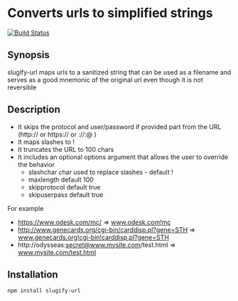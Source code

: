 Converts urls to simplified strings
==
[![Build Status](https://travis-ci.org/ogt/slugify-url.png)](https://travis-ci.org/ogt/slugify-url)

## Synopsis

slugify-url maps urls to a sanitized string that can be used as a filename and serves as a good mnemonic of the original url even though it is not reversible


## Description

 - It skips the protocol and user/password if provided part from the URL (http:// or https:// or <protocol>://<user>:<password>@ )
 - It maps slashes to !
 - It truncates the URL to 100 chars
 - It includes an optional options argument that allows the user to override the behavior
   + slashchar char used to replace slashes - default !
   + maxlength default 100
   + skipprotocol default true
   + skipuserpass default true

For example 
 - https://www.odesk.com/mc/ => www.odesk.com!mc
 - http://www.genecards.org/cgi-bin/carddisp.pl?gene=STH => www.genecards.org!cgi-bin!carddisp.pl?gene=STH
 - http://odysseas:secret@www.mysite.com/test.html => www.mysite.com/test.html

## Installation 

```
npm install slugify-url
```

